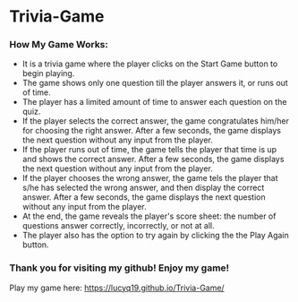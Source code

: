# Trivia-Game
### How My Game Works:

* It is a trivia game where the player clicks on the Start Game button to begin playing.
* The game shows only one question till the player answers it, or runs out of time.
* The player has a limited amount of time to answer each question on the quiz.
* If the player selects the correct answer, the game congratulates him/her for choosing the right answer.  After a few seconds, the game displays the next question without any input from the player.
* If the player runs out of time, the game tells the player that time is up and shows the correct answer.  After a few seconds, the game displays the next question without any input from the player.
* If the player chooses the wrong answer, the game tels the player that s/he has selected the wrong answer, and then display the correct answer.  After a few seconds, the game displays the next question without any input from the player.
* At the end, the game reveals the player's score sheet: the number of questions answer correctly, incorrectly, or not at all.
* The player also has the option to try again by clicking the the Play
Again button.

### Thank you for visiting my github!  Enjoy my game!
Play my game here: https://lucyq19.github.io/Trivia-Game/
